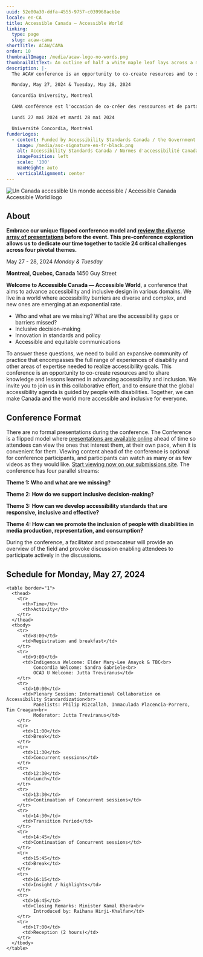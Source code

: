 ```yaml
---
uuid: 52e80a30-ddfa-4555-9757-c039968acb1e
locale: en-CA
title: Accessible Canada — Accessible World
linking:
  type: page
  slug: acaw-cama
shortTitle: ACAW/CAMA
order: 10
thumbnailImage: /media/acaw-logo-no-words.png
thumbnailAltText: An outline of half a white maple leaf lays across a multi-coloured sphere.
description: |-
  The ACAW conference is an opportunity to co-create resources and to share knowledge and lessons learned in advancing accessibility and inclusion.

  Monday, May 27, 2024 & Tuesday, May 28, 2024

  Concordia University, Montreal

  CAMA conférence est l'occasion de co-créer des ressources et de partager les connaissances et les enseignements tirés de l'avancement de l'accessibilité et de l'inclusion.

  Lundi 27 mai 2024 et mardi 28 mai 2024

  Université Concordia, Montréal
funderLogos:
  - content: Funded by Accessibility Standards Canada / the Government of Canada.
    image: /media/asc-signature-en-fr-black.png
    alt: Accessibility Standards Canada / Normes d'accessibilité Canada
    imagePosition: left
    scale: '100'
    maxHeight: auto
    verticalAlignment: center
---
```

![Un Canada accessible Un monde accessible / Accessible Canada Accessible World logo](/media/acaw-cama%20logo.jpeg)

## **About**

**Embrace our unique flipped conference model and [review the diverse array of presentations](https://acaw-cama.idrc.ocadu.ca/en/) before the event. This pre-conference exploration allows us to dedicate our time together to tackle 24 critical challenges across four pivotal themes.**

May 27 - 28, 2024
_Monday & Tuesday_

**Montreal, Quebec, Canada**
1450 Guy Street

**Welcome to Accessible Canada — Accessible World**, a conference that aims to advance accessibility and inclusive design in various domains. We live in a world where accessibility barriers are diverse and complex, and new ones are emerging at an exponential rate. 

- Who and what are we missing? What are the accessibility gaps or barriers missed?
- Inclusive decision-making
- Innovation in standards and policy  
- Accessible and equitable communications

To answer these questions, we need to build an expansive community of practice that encompasses the full range of experiences of disability and other areas of expertise needed to realize accessibility goals. This conference is an opportunity to co-create resources and to share knowledge and lessons learned in advancing accessibility and inclusion. We invite you to join us in this collaborative effort, and to ensure that the global accessibility agenda is guided by people with disabilities. Together, we can make Canada and the world more accessible and inclusive for everyone.

## Conference Format

There are no formal presentations during the conference. The Conference is a flipped model where [presentations are available online](https://acaw-cama.idrc.ocadu.ca/en/) ahead of time so attendees can view the ones that interest them, at their own pace, when it is convenient for them. Viewing content ahead of the conference is optional for conference participants, and participants can watch as many or as few videos as they would like. [Start viewing now on our submissions site](https://acaw-cama.idrc.ocadu.ca/en/). The conference has four parallel streams:

**Theme 1: Who and what are we missing?**

**Theme 2: How do we support inclusive decision-making?**

**Theme 3: How can we develop accessibility standards that are responsive, inclusive and effective?**

**Theme 4: How can we promote the inclusion of people with disabilities in media production, representation, and consumption?**

During the conference, a facilitator and provocateur will provide an overview of the field and provoke discussion enabling attendees to participate actively in the discussions.

## Schedule for Monday, May 27, 2024

```
<table border="1">
  <thead>
    <tr>
      <th>Time</th>
      <th>Activity</th>
    </tr>
  </thead>
  <tbody>
    <tr>
      <td>8:00</td>
      <td>Registration and breakfast</td>
    </tr>
    <tr>
      <td>9:00</td>
      <td>Indigenous Welcome: Elder Mary-Lee Anayok & TBC<br>
          Concordia Welcome: Sandra Gabriele<br>
          OCAD U Welcome: Jutta Treviranus</td>
    </tr>
    <tr>
      <td>10:00</td>
      <td>Plenary Session: International Collaboration on Accessibility Standardization<br>
          Panelists: Philip Rizcallah, Inmaculada Placencia-Porrero, Tim Creagan<br>
          Moderator: Jutta Treviranus</td>
    </tr>
    <tr>
      <td>11:00</td>
      <td>Break</td>
    </tr>
    <tr>
      <td>11:30</td>
      <td>Concurrent sessions</td>
    </tr>
    <tr>
      <td>12:30</td>
      <td>Lunch</td>
    </tr>
    <tr>
      <td>13:30</td>
      <td>Continuation of Concurrent sessions</td>
    </tr>
    <tr>
      <td>14:30</td>
      <td>Transition Period</td>
    </tr>
    <tr>
      <td>14:45</td>
      <td>Continuation of Concurrent sessions</td>
    </tr>
    <tr>
      <td>15:45</td>
      <td>Break</td>
    </tr>
    <tr>
      <td>16:15</td>
      <td>Insight / highlights</td>
    </tr>
    <tr>
      <td>16:45</td>
      <td>Closing Remarks: Minister Kamal Khera<br>
          Introduced by: Raihana Hirji-Khalfan</td>
    </tr>
    <tr>
      <td>17:00</td>
      <td>Reception (2 hours)</td>
    </tr>
  </tbody>
</table>
```
